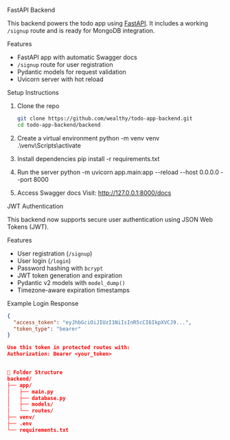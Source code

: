 FastAPI Backend

This backend powers the todo app using [FastAPI](https://fastapi.tiangolo.com/). It includes a working `/signup` route and is ready for MongoDB integration.

Features

- FastAPI app with automatic Swagger docs
- `/signup` route for user registration
- Pydantic models for request validation
- Uvicorn server with hot reload

Setup Instructions

1. Clone the repo  
   ```bash
   git clone https://github.com/wealthy/todo-app-backend.git
   cd todo-app-backend/backend

2. Create a virtual environment
python -m venv venv
.\venv\Scripts\activate

3. Install dependencies
pip install -r requirements.txt

4. Run the server
python -m uvicorn app.main:app --reload --host 0.0.0.0 --port 8000

5. Access Swagger docs
Visit: http://127.0.0.1:8000/docs

JWT Authentication

This backend now supports secure user authentication using JSON Web Tokens (JWT).

Features
- User registration (`/signup`)
- User login (`/login`)
- Password hashing with `bcrypt`
- JWT token generation and expiration
- Pydantic v2 models with `model_dump()`
- Timezone-aware expiration timestamps

Example Login Response

```json
{
  "access_token": "eyJhbGciOiJIUzI1NiIsInR5cCI6IkpXVCJ9...",
  "token_type": "bearer"
}

Use this token in protected routes with:
Authorization: Bearer <your_token>


📁 Folder Structure
backend/
├── app/
│   ├── main.py
│   ├── database.py
│   ├── models/
│   └── routes/
├── venv/
├── .env
└── requirements.txt


